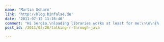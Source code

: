 ```yaml
---
name: 'Martin Scharm'
link: 'http://blog.binfalse.de'
date: '2011-07-12 11:16:46'
comment: "Hi Sergio,\nloading libraries works at least for me:\n\n\n{% highlight java %}\nre.eval (\"library(datasets)\");\nSystem.out.println (re.eval (\"beaver1[1,1]\").asDouble ());\n{% endhighlight %}\n\n\nMaybe your library can't be found by R itself? Where is it located? Could you please tell me the thrown error!?\nMaybe changing the R library search path might help you:\n\n\n{% highlight java %}\nre.parseAndEval(\".libPaths(/DIR/OF/YOUR/LIB/)\");\n{% endhighlight %}\n\n"
post_id: /2011/02/20/talking-r-through-java

---
```



